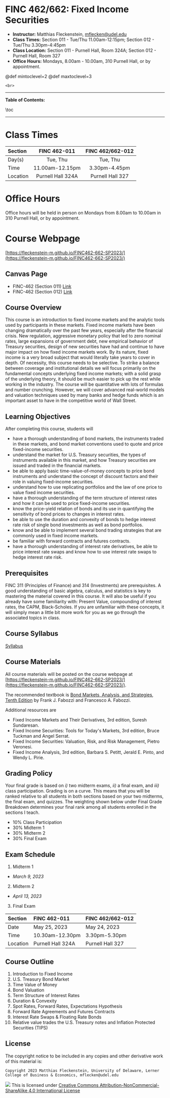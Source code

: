 
# FINC 462/662: Fixed Income Securities


* **Instructor:** Matthias Fleckenstein, [mflecken@udel.edu](mailto:mflecken@udel.edu)
* **Class Times:** Section 011 - Tue/Thu 11.00am-12:15pm; Section 012 - Tue/Thu 3.30pm-4:45pm
* **Class Location:** Section 011 - Purnell Hall, Room 324A; Section 012 - Purnell Hall, Room 327
* **Office Hours:** Mondays, 8.00am - 10.00am, 310 Purnell Hall, or by appointment.

@def mintoclevel=2 
@def maxtoclevel=3

~~~
<br>
~~~

---

**Table of Contents:**

\toc

---

# Class Times

| Section     | FINC 462-011      | FINC 462/662-012 |
| :-------    | :--------------:  | :--------------: |
| Day(s)      | Tue, Thu          | Tue, Thu         |
| Time        | 11.00am-12.15pm   | 3.30pm-4.45pm    |
| Location    | Purnell Hall 324A | Purnell Hall 327 |


# Office Hours
Office hours will be held in person on Mondays from 8.00am to 10.00am in 310 Purnell Hall, or by appointment.


# Course Webpage
[https://fleckenstein-m.github.io/FINC462-662-SP2023/](https://fleckenstein-m.github.io/FINC462-662-SP2023/)


## Canvas Page
- FINC-462 (Section 011) [Link](https://external.ink?to=udel.instructure.com/courses/1698479)
- FINC-462 (Section 012) [Link](https://external.ink?to=udel.instructure.com/courses/1699003)


## Course Overview

This course is an introduction to fixed income markets and the analytic tools used by participants in these markets. Fixed income markets have been changing dramatically over the past few years, especially after the financial crisis. New regulation, aggressive monetary policy that led to zero nominal rates, large expansions of government debt, new empirical behavior of Treasury securities, design of new securities have had and continue to have major impact on how fixed income markets work. By its nature, fixed income is a very broad subject that would literally take years to cover in depth. Of necessity, this course needs to be selective. To strike a balance between coverage and institutional details we will focus primarily on the fundamental concepts underlying fixed income markets; with a solid grasp of the underlying theory, it should be much easier to pick up the rest while working in the industry. The course will be quantitative with lots of formulas and number crunching. However, we will cover advanced real-world models and valuation techniques used by many banks and hedge funds which is an important asset to have in the competitive world of Wall Street.


## Learning Objectives

After completing this course, students will 

- have a thorough understanding of bond markets, the instruments traded in these markets, and bond market conventions used to quote and price fixed-income securities.
- understand the market for U.S. Treasury securities, the types of instruments available in this market, and how Treasury securities are issued and traded in the financial markets.
- be able to apply basic time-value-of-money concepts to price bond instruments and understand the concept of discount factors and their role in valuing fixed-income securities.
- understand how to use replicating portfolios and the law of one price to value fixed income securities.
- have a thorough understanding of the term structure of interest rates and how it can be used to price fixed-income securities.
- know the price-yield relation of bonds and its use in quantifying the sensitivity of bond prices to changes in interest rates.
- be able to use the duration and convexity of bonds to hedge interest rate risk of single bond investments as well as bond portfolios.
- know and be able to implement several bond trading strategies that are commonly used in fixed income markets.
- be familiar with forward contracts and futures contracts.
- have a thorough understanding of interest rate derivatives, be able to price interest rate swaps and know how to use interest rate swaps to hedge interest rate risk.


## Prerequisites
FINC 311 (Principles of Finance) and 314 (Investments) are prerequisites. A good understanding of basic algebra, calculus, and statistics is key to mastering the material covered in this course. It will also be useful if you already have some familiarity with: Present Value, compounding of interest rates, the CAPM, Black-Scholes. If you are unfamiliar with these concepts, it will simply mean a little bit more work for you as we go through the associated topics in class. 


## Course Syllabus

[Syllabus](./assets/FINC462-662_Syllabus_SP23.pdf)


## Course Materials

All course materials will be posted on the course webpage at [https://fleckenstein-m.github.io/FINC462-662-SP2023/](https://fleckenstein-m.github.io/FINC462-662-SP2023/).

The recommended textbook is [Bond Markets, Analysis, and Strategies, Tenth Edition](https://mitpress.mit.edu/books/bond-markets-analysis-and-strategies-tenth-edition) by Frank J. Fabozzi and Francesco A. Fabozzi.

Additional resources are

- Fixed Income Markets and Their Derivatives, 3rd edition, Suresh Sundaresan.  
- Fixed Income Securities: Tools for Today's Markets, 3rd edition, Bruce Tuckman and Angel Serrat.  
- Fixed Income Securities: Valuation, Risk, and Risk Management, Pietro Veronesi.  
- Fixed Income Analysis, 3rd edition, Barbara S. Petitt, Jerald E. Pinto, and Wendy L. Pirie.  


## Grading Policy

Your final grade is based on _i)_ two midterm exams, _ii)_ a final exam, and _iii)_ class participation. Grading is on a curve. This means that you will be ranked relative to all students in both sections based on your two midterms, the final exam, and quizzes. The weighting shown below under Final Grade Breakdown determines your final rank among all students enrolled in the sections I teach.

- 10% Class Participation
- 30% Midterm 1
- 30% Midterm 2
- 30% Final Exam


## Exam Schedule

1. Midterm 1
  - *March 9, 2023*
2. Midterm 2
  - *April 13, 2023*
3. Final Exam
  
| Section     | FINC 462-011      | FINC 462/662-012 |
| :--------   | :--------------   | :--------------  |
| Date        | May 25, 2023      | May 24, 2023     |
| Time        | 10.30am-12.30pm   | 3.30pm-5.30pm    |
| Location    | Purnell Hall 324A | Purnell Hall 327 |




## Course Outline
1. Introduction to Fixed Income
2. U.S. Treasury Bond Market
3. Time Value of Money
4. Bond Valuation
5. Term Structure of Interest Rates
6. Duration & Convexity
7. Spot Rates, Forward Rates, Expectations Hypothesis
8. Forward Rate Agreements and Futures Contracts
9. Interest Rate Swaps & Floating Rate Bonds
10. Relative value trades the U.S. Treasury notes and Inflation Protected Securities (TIPS)


## License

The copyright notice to be included in any copies and other derivative work of this material is:

```
Copyright 2023 Matthias Fleckenstein, University of Delaware, Lerner College of Business & Economics, mflecken@udel.edu
```

![](https://licensebuttons.net/l/by-nc-sa/4.0/80x15.png) This is licensed under [Creative Commons Attribution-NonCommercial-ShareAlike 4.0 International License](http://creativecommons.org/licenses/by-nc-sa/4.0/)
